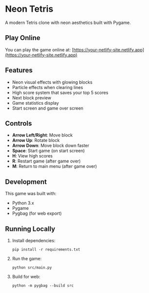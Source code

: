 # Neon Tetris

A modern Tetris clone with neon aesthetics built with Pygame.

## Play Online

You can play the game online at: [https://your-netlify-site.netlify.app](https://your-netlify-site.netlify.app)

## Features

- Neon visual effects with glowing blocks
- Particle effects when clearing lines
- High score system that saves your top 5 scores
- Next block preview
- Game statistics display
- Start screen and game over screen

## Controls

- **Arrow Left/Right**: Move block
- **Arrow Up**: Rotate block
- **Arrow Down**: Move block down faster
- **Space**: Start game (on start screen)
- **H**: View high scores
- **R**: Restart game (after game over)
- **M**: Return to main menu (after game over)

## Development

This game was built with:
- Python 3.x
- Pygame
- Pygbag (for web export)

## Running Locally

1. Install dependencies:
   ```
   pip install -r requirements.txt
   ```

2. Run the game:
   ```
   python src/main.py
   ```

3. Build for web:
   ```
   python -m pygbag --build src
   ```